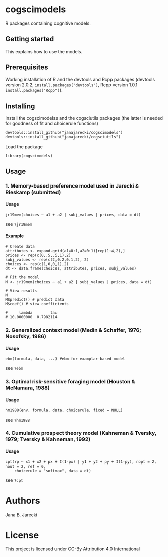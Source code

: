 # cogscimodels

R packages containing cognitive models.

## Getting started
This explains how to use the models. 

## Prerequisites
Working installation of R and the devtools and Rcpp packages (devtools version 2.0.2, `install.packages("devtools")`, Rcpp version 1.0.1 `install.packages("Rcpp")`).

## Installing
Install the cogscimodelss and the cogsciutils packages (the latter is needed for goodness of fit and choicerule functions)

    devtools::install_github("janajarecki/cogscimodels")
    devtools::install_github("janajarecki/cogsciutils")
    
Load the package

    library(cogscimodels)
    
## Usage
### 1. Memory-based preference model used in Jarecki & Rieskamp (submitted)
#### Usage
    jr19mem(choices ~ a1 + a2 | subj_values | prices, data = dt)
see `?jr19mem`
#### Example
    # Create data
    attributes <- expand.grid(a1=0:1,a2=0:1)[rep(1:4,2),]
    prices <- rep(c(0,.5,.5,1),2)
    subj_values <- rep(c(2,0.2,0.1,2), 2)
    choices <- rep(c(1,0,0,1),2)
    dt <- data.frame(choices, attributes, prices, subj_values)

    # Fit the model
    M <- jr19mem(choices ~ a1 + a2 | subj_values | prices, data = dt)
    
    # View results
    M
    M$predict() # predict data
    M$coef() # view coefficients
    
    #     lambda        tau 
    # 10.0000000  0.7982114
### 2. Generalized context model (Medin & Schaffer, 1976; Nosofsky, 1986)
#### Usage
    ebm(formula, data, ...) #ebm for examplar-based model
see `?ebm`
### 3. Optimal risk-sensitive foraging model (Houston & McNamara, 1988)
#### Usage
    hm1988(env, formula, data, choicerule, fixed = NULL)
see `?hm1988`
### 4. Cumulative prospect theory model (Kahneman & Tversky, 1979; Tversky & Kahneman, 1992)
#### Usage
    cpt(rp ~ x1 + x2 + px + I(1-px) | y1 + y2 + py + I(1-py), nopt = 2, nout = 2, ref = 0,
        choicerule = "softmax", data = dt)
see `?cpt`
    
# Authors
Jana B. Jarecki

# License
This project is licensed under CC-By Attribution 4.0 International
